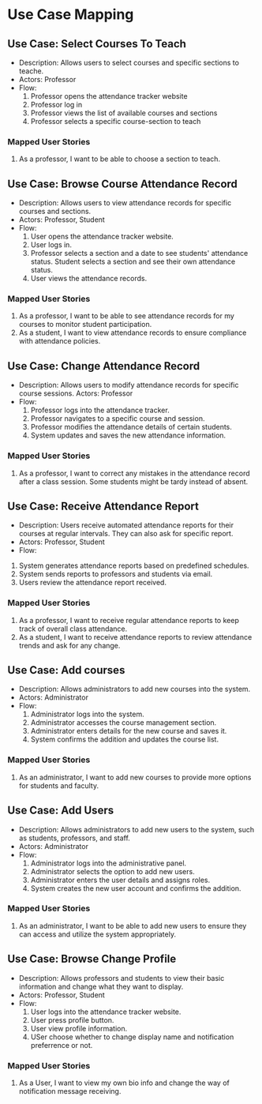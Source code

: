 # Use Case Mapping

## Use Case: Select Courses To Teach
- Description: Allows users to select courses and specific sections to teache.
- Actors: Professor
- Flow:
  1. Professor opens the attendance tracker website
  2. Professor log in
  3. Professor views the list of available courses and sections
  4. Professor selects a specific course-section to teach

### Mapped User Stories
1. As a professor, I want to be able to choose a section to teach.

## Use Case: Browse Course Attendance Record
- Description: Allows users to view attendance records for specific courses and sections.
- Actors: Professor, Student
- Flow:
  1. User opens the attendance tracker website.
  2. User logs in.
  3. Professor selects a section and a date to see students' attendance status. Student selects a section and see their own attendance status.
  4. User views the attendance records.


### Mapped User Stories
1. As a professor, I want to be able to see attendance records for my courses to monitor student participation.
2. As a student, I want to view attendance records to ensure compliance with attendance policies.

## Use Case: Change Attendance Record
- Description: Allows users to modify attendance records for specific course sessions.
Actors: Professor
- Flow:
  1. Professor logs into the attendance tracker.
  2. Professor navigates to a specific course and session.
  3. Professor modifies the attendance details of certain students.
  4. System updates and saves the new attendance information.


### Mapped User Stories
1. As a professor, I want to correct any mistakes in the attendance record after a class session. Some students might be tardy instead of absent.

## Use Case: Receive Attendance Report
- Description: Users receive automated attendance reports for their courses at regular intervals. They can also ask for specific report.
- Actors: Professor, Student
- Flow:
1. System generates attendance reports based on predefined schedules.
2. System sends reports to professors and students via email.
3. Users review the attendance report received.

### Mapped User Stories
1. As a professor, I want to receive regular attendance reports to keep track of overall class attendance.
2. As a student, I want to receive attendance reports to review attendance trends and ask for any change.


## Use Case: Add courses
- Description: Allows administrators to add new courses into the system.
- Actors: Administrator
- Flow:
  1. Administrator logs into the system.
  2. Administrator accesses the course management section.
  3. Administrator enters details for the new course and saves it.
  4. System confirms the addition and updates the course list.
### Mapped User Stories
1. As an administrator, I want to add new courses to provide more options for students and faculty.

## Use Case: Add Users
- Description: Allows administrators to add new users to the system, such as students, professors, and staff.
- Actors: Administrator
- Flow:
  1. Administrator logs into the administrative panel.
  2. Administrator selects the option to add new users.
  3. Administrator enters the user details and assigns roles.
  4. System creates the new user account and confirms the addition.
### Mapped User Stories
1. As an administrator, I want to be able to add new users to ensure they can access and utilize the system appropriately.


## Use Case:  Browse Change Profile
- Description: Allows professors and students to view their basic information and change what they want to display.
- Actors: Professor, Student
- Flow:
  1. User logs into the attendance tracker website.
  2. User press profile button.
  3. User view profile information.
  4. USer choose whether to change display name and notification preferrence or not.
### Mapped User Stories
1. As a User, I want to view my own bio info and change the way of notification message receiving.
